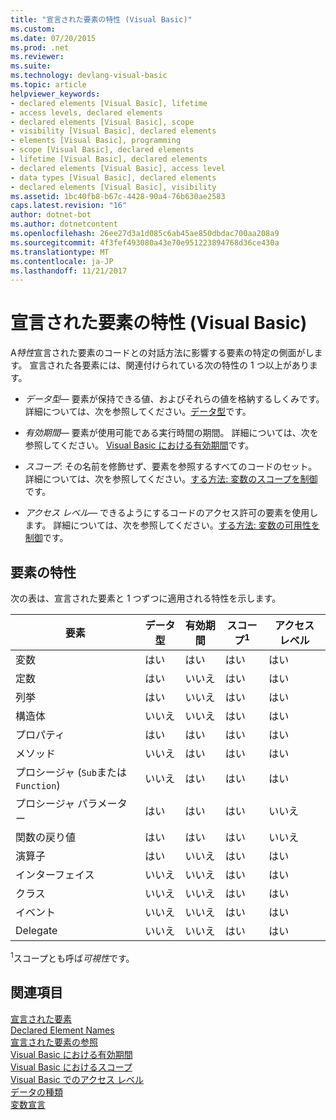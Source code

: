 ```yaml
---
title: "宣言された要素の特性 (Visual Basic)"
ms.custom: 
ms.date: 07/20/2015
ms.prod: .net
ms.reviewer: 
ms.suite: 
ms.technology: devlang-visual-basic
ms.topic: article
helpviewer_keywords:
- declared elements [Visual Basic], lifetime
- access levels, declared elements
- declared elements [Visual Basic], scope
- visibility [Visual Basic], declared elements
- elements [Visual Basic], programming
- scope [Visual Basic], declared elements
- lifetime [Visual Basic], declared elements
- declared elements [Visual Basic], access level
- data types [Visual Basic], declared elements
- declared elements [Visual Basic], visibility
ms.assetid: 1bc40fb8-b67c-4428-90a4-76b630ae2583
caps.latest.revision: "16"
author: dotnet-bot
ms.author: dotnetcontent
ms.openlocfilehash: 26ee27d3a1d085c6ab45ae850dbdac700aa208a9
ms.sourcegitcommit: 4f3fef493080a43e70e951223894768d36ce430a
ms.translationtype: MT
ms.contentlocale: ja-JP
ms.lasthandoff: 11/21/2017
---
```

# <a name="declared-element-characteristics-visual-basic"></a>宣言された要素の特性 (Visual Basic)
A*特性*宣言された要素のコードとの対話方法に影響する要素の特定の側面がします。 宣言された各要素には、関連付けられている次の特性の 1 つ以上があります。  
  
-   *データ型*— 要素が保持できる値、およびそれらの値を格納するしくみです。 詳細については、次を参照してください。[データ型](../../../../visual-basic/language-reference/data-types/data-type-summary.md)です。  
  
-   *有効期間*— 要素が使用可能である実行時間の期間。 詳細については、次を参照してください。 [Visual Basic における有効期間](../../../../visual-basic/programming-guide/language-features/declared-elements/lifetime.md)です。  
  
-   *スコープ*: その名前を修飾せず、要素を参照するすべてのコードのセット。 詳細については、次を参照してください。[する方法: 変数のスコープを制御](../../../../visual-basic/programming-guide/language-features/declared-elements/how-to-control-the-scope-of-a-variable.md)です。  
  
-   *アクセス レベル*— できるようにするコードのアクセス許可の要素を使用します。 詳細については、次を参照してください。[する方法: 変数の可用性を制御](../../../../visual-basic/programming-guide/language-features/declared-elements/how-to-control-the-availability-of-a-variable.md)です。  
  
## <a name="characteristics-of-the-elements"></a>要素の特性  
 次の表は、宣言された要素と 1 つずつに適用される特性を示します。  
  
|要素|データ型|有効期間|スコープ<sup>1</sup>|アクセス レベル|  
|-------------|---------------|--------------|------------------------|------------------|  
|変数|はい|はい|はい|はい|  
|定数|はい|いいえ|はい|はい|  
|列挙|はい|いいえ|はい|はい|  
|構造体|いいえ|いいえ|はい|はい|  
|プロパティ|はい|はい|はい|はい|  
|メソッド|いいえ|はい|はい|はい|  
|プロシージャ (`Sub`または`Function`)|いいえ|はい|はい|はい|  
|プロシージャ パラメーター|はい|はい|はい|いいえ|  
|関数の戻り値|はい|はい|はい|いいえ|  
|演算子|はい|いいえ|はい|はい|  
|インターフェイス|いいえ|いいえ|はい|はい|  
|クラス|いいえ|いいえ|はい|はい|  
|イベント|いいえ|いいえ|はい|はい|  
|Delegate|いいえ|いいえ|はい|はい|  
  
 <sup>1</sup>スコープとも呼ば*可視性*です。  
  
## <a name="see-also"></a>関連項目  
 [宣言された要素](../../../../visual-basic/programming-guide/language-features/declared-elements/index.md)  
 [Declared Element Names](../../../../visual-basic/programming-guide/language-features/declared-elements/declared-element-names.md)  
 [宣言された要素の参照](../../../../visual-basic/programming-guide/language-features/declared-elements/references-to-declared-elements.md)  
 [Visual Basic における有効期間](../../../../visual-basic/programming-guide/language-features/declared-elements/lifetime.md)  
 [Visual Basic におけるスコープ](../../../../visual-basic/programming-guide/language-features/declared-elements/scope.md)  
 [Visual Basic でのアクセス レベル](../../../../visual-basic/programming-guide/language-features/declared-elements/access-levels.md)  
 [データの種類](../../../../visual-basic/programming-guide/language-features/data-types/index.md)  
 [変数宣言](../../../../visual-basic/programming-guide/language-features/variables/variable-declaration.md)
